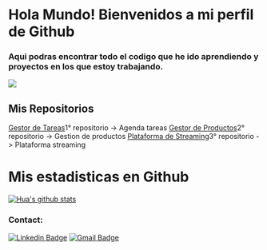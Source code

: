 # Hola Mundo! Bienvenidos a mi perfil de Github


### Aqui podras encontrar todo el codigo que he ido aprendiendo y proyectos en los que estoy trabajando.

![](https://lh3.googleusercontent.com/-c8uMZmwGGXU/YHnn_zC6W4I/AAAAAAAAAII/TZ6NPiU52kQIBAwBE9X9yqGmzTXktMVDQCLcBGAsYHQ/w945-h600-p-k-no-nu/image.png)

## Mis Repositorios
[Gestor de Tareas](https://github.com/JonathanLenzi/TareasWeb)1° repositorio -> Agenda tareas
[Gestor de Productos](https://github.com/JonathanLenzi/GestionProductosEscritorio)2° repositorio -> Gestion de productos
[Plataforma de Streaming](https://github.com/JonathanLenzi/streamingapp)3° repositorio -> Plataforma streaming

# Mis estadisticas en Github
[![Hua's github stats](https://github-readme-stats.vercel.app/api?username=JonathanLenzi&show_icons=true&theme=dark)](https://github.com/JonathanLenzi/github-readme-stats)

### Contact:
[![Linkedin Badge](https://img.shields.io/badge/-Jonathan_Lenzi-blue?style=flat-square&logo=Linkedin&logoColor=white&link=https://https://www.linkedin.com/in/jonathan-lenzi-ferreira/)](https://www.linkedin.com/in/jonathan-lenzi-ferreira)
[![Gmail Badge](https://img.shields.io/badge/-jonalenzi@gmail.com-c14438?style=flat-square&logo=Gmail&logoColor=white&link=mailto:jonalenzi@gmail.com)](mailto:jonalenzi@gmail.com)
